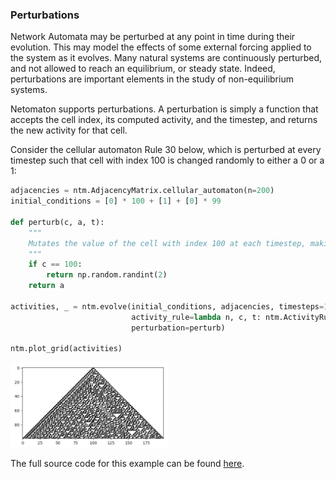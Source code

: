 ### Perturbations

Network Automata may be perturbed at any point in time during their
evolution. This may model the effects of some external forcing applied
to the system as it evolves. Many natural systems are continuously
perturbed, and not allowed to reach an equilibrium, or steady state.
Indeed, perturbations are important elements in the study of
non-equilibrium systems.

Netomaton supports perturbations. A perturbation is
simply a function that accepts the cell index, its computed activity,
and the timestep, and returns the new activity for that cell.


Consider the cellular automaton Rule 30 below, which is perturbed at
every timestep such that cell with index 100 is changed randomly to
either a 0 or a 1:
```python
adjacencies = ntm.AdjacencyMatrix.cellular_automaton(n=200)
initial_conditions = [0] * 100 + [1] + [0] * 99

def perturb(c, a, t):
    """
    Mutates the value of the cell with index 100 at each timestep, making it either 0 or 1 randomly.
    """
    if c == 100:
        return np.random.randint(2)
    return a

activities, _ = ntm.evolve(initial_conditions, adjacencies, timesteps=100,
                           activity_rule=lambda n, c, t: ntm.ActivityRule.nks_ca_rule(n, c, 30),
                           perturbation=perturb)

ntm.plot_grid(activities)
```
<img src="../../resources/perturbation.png" width="50%"/>

The full source code for this example can be found [here](perturbation_eca_demo.py).
